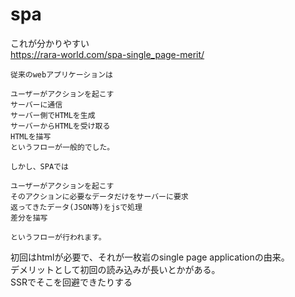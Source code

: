 # spa
これが分かりやすい  
https://rara-world.com/spa-single_page-merit/

```
従来のwebアプリケーションは

ユーザーがアクションを起こす
サーバーに通信
サーバー側でHTMLを生成
サーバーからHTMLを受け取る
HTMLを描写
というフローが一般的でした。

しかし、SPAでは

ユーザーがアクションを起こす
そのアクションに必要なデータだけをサーバーに要求
返ってきたデータ(JSON等)をjsで処理
差分を描写

というフローが行われます。
```

初回はhtmlが必要で、それが一枚岩のsingle page applicationの由来。  
デメリットとして初回の読み込みが長いとかがある。  
SSRでそこを回避できたりする
